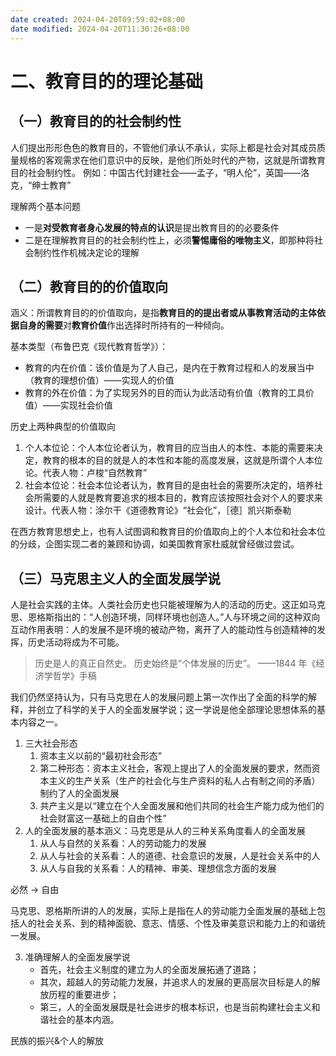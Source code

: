 ```yaml
---
date created: 2024-04-20T09:59:02+08:00
date modified: 2024-04-20T11:30:26+08:00
---
```


# 二、教育目的的理论基础

## （一）教育目的的社会制约性

人们提出形形色色的教育目的，不管他们承认不承认，实际上都是社会对其成员质量规格的客观需求在他们意识中的反映，是他们所处时代的产物，这就是所谓教育目的社会制约性。
例如：中国古代封建社会——孟子，“明人伦”，英国——洛克，“绅士教育”

理解两个基本问题
- 一是**对受教育者身心发展的特点的认识**是提出教育目的的必要条件 
- 二是在理解教育目的的社会制约性上，必须**警惕庸俗的唯物主义**，即那种将社会制约性作机械决定论的理解

## （二）教育目的的价值取向

涵义：所谓教育目的的价值取向，是指**教育目的的提出者或从事教育活动的主体依据自身的需要**对**教育价值**作出选择时所持有的一种倾向。

基本类型（布鲁巴克《现代教育哲学》）：
- 教育的内在价值：该价值是为了人自己，是内在于教育过程和人的发展当中（教育的理想价值）——实现人的价值
- 教育的外在价值：为了实现另外的目的而认为此活动有价值（教育的工具价值）——实现社会价值

历史上两种典型的价值取向
1. 个人本位论：个人本位论者认为，教育目的应当由人的本性、本能的需要来决定，教育的根本的目的就是人的本性和本能的高度发展，这就是所谓个人本位论。代表人物：卢梭“自然教育”
2. 社会本位论：社会本位论者认为，教育目的是由社会的需要所决定的，培养社会所需要的人就是教育要追求的根本目的，教育应该按照社会对个人的要求来设计。代表人物：涂尔干《道德教育论》“社会化”，［德］凯兴斯泰勒

在西方教育思想史上，也有人试图调和教育目的价值取向上的个人本位和社会本位的分歧，企图实现二者的兼顾和协调，如美国教育家杜威就曾经做过尝试。

## （三）马克思主义人的全面发展学说

人是社会实践的主体。人类社会历史也只能被理解为人的活动的历史。这正如马克思、恩格斯指出的：“人创造环境，同样环境也创造人。”人与环境之间的这种双向互动作用表明：人的发展不是环境的被动产物，离开了人的能动性与创造精神的发挥，历史活动将成为不可能。

> 历史是人的真正自然史。
> 历史始终是“个体发展的历史”。
> ——1844 年《经济学哲学》手稿

我们仍然坚持认为，只有马克思在人的发展问题上第一次作出了全面的科学的解释，并创立了科学的关于人的全面发展学说；这一学说是他全部理论思想体系的基本内容之一。

1. 三大社会形态
	1. 资本主义以前的“最初社会形态”
	2. 第二种形态：资本主义社会，客观上提出了人的全面发展的要求，然而资本主义的生产关系（生产的社会化与生产资料的私人占有制之间的矛盾）制约了人的全面发展
	3. 共产主义是以“建立在个人全面发展和他们共同的社会生产能力成为他们的社会财富这一基础上的自由个性”
2. 人的全面发展的基本涵义：马克思是从人的三种关系角度看人的全面发展
	1. 从人与自然的关系看：人的劳动能力的发展
	2. 从人与社会的关系看：人的道德、社会意识的发展，人是社会关系中的人
	3. 从人与自我的关系看：人的精神、审美、理想信念方面的发展

必然 → 自由

马克思、恩格斯所讲的人的发展，实际上是指在人的劳动能力全面发展的基础上包括人的社会关系、到的精神面貌、意志、情感、个性及审美意识和能力上的和谐统一发展。

3. 准确理解人的全面发展学说
	- 首先，社会主义制度的建立为人的全面发展拓通了道路；
	- 其次，超越人的劳动能力发展，并追求人的发展的更高层次目标是人的解放历程的重要进步；
	- 第三，人的全面发展既是社会进步的根本标识，也是当前构建社会主义和谐社会的基本内涵。

民族的振兴&个人的解放